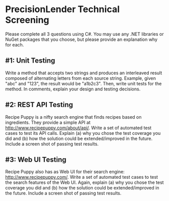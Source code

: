 # PrecisionLender Technical Screening
Please complete all 3 questions using C#. You may use any .NET libraries or NuGet packages that you choose, but please provide an explanation why for each.

## #1: Unit Testing
Write a method that accepts two strings and produces an interleaved result composed of alternating letters from each source string. Example, given "abc" and "123", the result would be "a1b2c3". Then, write unit tests for the method. In comments, explain your design and testing decisions.

## #2: REST API Testing
Recipe Puppy is a nifty search engine that finds recipes based on ingredients. They provide a simple API at http://www.recipepuppy.com/about/api/. Write a set of automated test cases to test its API calls. Explain (a) why you chose the test coverage you did and (b) how the solution could be extended/improved in the future. Include a screen shot of passing test results.

## #3: Web UI Testing
Recipe Puppy also has as Web UI for their search engine: http://www.recipepuppy.com/. Write a set of automated test cases to test the search features of the Web UI. Again, explain (a) why you chose the test coverage you did and (b) how the solution could be extended/improved in the future. Include a screen shot of passing test results.
